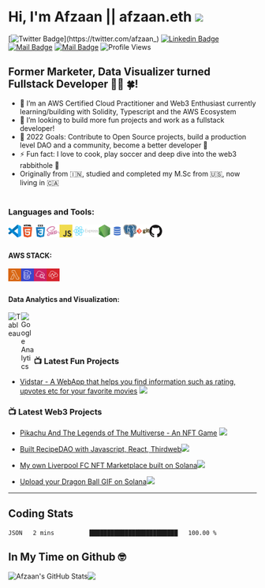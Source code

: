 # Hi, I'm Afzaan || afzaan.eth <img width="48px" src="https://c.tenor.com/HUnC8D7ZhbcAAAAi/goku-dbz.gif"/> 

[![Twitter Badge](https://img.shields.io/badge/-@afzaan_-1ca0f1?style=flat&labelColor=1ca0f1&logo=twitter&logoColor=white&link=https://twitter.com/afzaan_)](https://twitter.com/afzaan_)
[![Linkedin Badge](https://img.shields.io/badge/-LinkedIn-0e76a8?style=flat&labelColor=0e76a8&logo=linkedin&logoColor=white)](https://www.linkedin.com/in/afzaanh/)
[![Mail Badge](https://img.shields.io/badge/-Gmail-c0392b?style=flat&labelColor=c0392b&logo=gmail&logoColor=white)](mailto:afzaanhakim19@gmail.com)
[![Mail Badge](https://img.shields.io/badge/-@ah7lfc-e84393?style=flat&labelColor=e84393&logo=instagram&logoColor=white)](https://instagram.com/ah7lfc) 
![Profile Views](https://komarev.com/ghpvc/?username=afzaanhakim)



## Former Marketer, Data Visualizer turned Fullstack Developer 👨‍💻 🍀!

- 🌱 I’m an AWS Certified Cloud Practitioner and Web3 Enthusiast currently learning/building with Solidity, Typescript and the AWS Ecosystem
- 👯 I’m looking to build more fun projects and work as a fullstack developer!
- 🥅 2022 Goals: Contribute to Open Source projects, build a production level DAO and a community, become a better developer 🤗
- ⚡ Fun fact: I love to cook, play soccer and deep dive into the web3 rabbithole 🐰
- Originally from 🇮🇳, studied and completed my M.Sc from 🇺🇸, now living in 🇨🇦
  <br />
  <br />


### Languages and Tools:

<img align="left" alt="Visual Studio Code" width="26px" src="https://raw.githubusercontent.com/github/explore/80688e429a7d4ef2fca1e82350fe8e3517d3494d/topics/visual-studio-code/visual-studio-code.png" />
<img align="left" alt="HTML5" width="26px" src="https://raw.githubusercontent.com/github/explore/80688e429a7d4ef2fca1e82350fe8e3517d3494d/topics/html/html.png" />
<img align="left" alt="CSS3" width="26px" src="https://raw.githubusercontent.com/github/explore/80688e429a7d4ef2fca1e82350fe8e3517d3494d/topics/css/css.png" />
<img align="left" alt="Sass" width="26px" src="https://raw.githubusercontent.com/github/explore/80688e429a7d4ef2fca1e82350fe8e3517d3494d/topics/sass/sass.png" />
<img align="left" alt="JavaScript" width="26px" src="https://raw.githubusercontent.com/github/explore/80688e429a7d4ef2fca1e82350fe8e3517d3494d/topics/javascript/javascript.png" />
<img align="left" alt="React" width="26px" src="https://raw.githubusercontent.com/github/explore/80688e429a7d4ef2fca1e82350fe8e3517d3494d/topics/react/react.png" />
<img align="left" alt="Express" width="26px" src="https://raw.githubusercontent.com/github/explore/80688e429a7d4ef2fca1e82350fe8e3517d3494d/topics/express/express.png" />
<img align="left" alt="Node.js" width="26px" src="https://raw.githubusercontent.com/github/explore/80688e429a7d4ef2fca1e82350fe8e3517d3494d/topics/nodejs/nodejs.png" />
<img align="left" alt="SQL" width="26px" src="https://raw.githubusercontent.com/github/explore/80688e429a7d4ef2fca1e82350fe8e3517d3494d/topics/sql/sql.png" />
<img align="left" alt="postgresql" width="26px" src="https://raw.githubusercontent.com/github/explore/80688e429a7d4ef2fca1e82350fe8e3517d3494d/topics/postgresql/postgresql.png" />
<img align="left" alt="Git" width="26px" src="https://raw.githubusercontent.com/github/explore/80688e429a7d4ef2fca1e82350fe8e3517d3494d/topics/git/git.png" />
<img align="left" alt="GitHub" width="26px" src="https://raw.githubusercontent.com/github/explore/78df643247d429f6cc873026c0622819ad797942/topics/github/github.png" />
<br/><br/>

#### AWS STACK:

<img align="left" alt="AWSLambda" width="26px" src="https://raw.githubusercontent.com/awslabs/aws-icons-for-plantuml/main/dist/Compute/Lambda.png" />
<img align="left" alt="DynamoDB" width="26px" src="https://raw.githubusercontent.com/awslabs/aws-icons-for-plantuml/main/dist/Database/DynamoDB.png" />
<img align="left" alt="CloudWatch" width="26px" src="https://raw.githubusercontent.com/awslabs/aws-icons-for-plantuml/main/dist/ManagementGovernance/CloudWatch.png" />
<img align="left" alt="Amazon Connect" width="26px" src="https://raw.githubusercontent.com/awslabs/aws-icons-for-plantuml/main/dist/BusinessApplications/Connect.png" />
<br /><br />

#### Data Analytics and Visualization:

[<img align="left" alt="Tableau" width="26px" src="https://surveymonkey-assets.s3.amazonaws.com/papiasset/apps/logos/2e989404-aed0-41ea-9198-ddc1c76d7a4a" />][tableau]
<img align="left" alt="Google Analytics" width="26px" src="https://valota.live/wp-content/uploads/2020/09/Google-Analytics-icon.png" />
<br/>

<br />
<br />


### 📺 Latest Fun Projects

- [Vidstar - A WebApp that helps you find information such as rating, upvotes etc for your favorite movies](https://vidstar.vercel.app/) <img width="35px" src="https://c.tenor.com/PhQ05RShWzUAAAAi/its-movie-time-chatime.gif"/>

### 📺 Latest Web3 Projects
- [Pikachu And The Legends of The Multiverse - An NFT Game](https://pikachu-and-the-legends-of-the-multiverse.vercel.app/) <img width="40px" src="https://c.tenor.com/0GRl16naN8YAAAAi/pokemon-nintendo.gif"/>
  
- [Built RecipeDAO with Javascript, React, Thirdweb](https://recipedao.vercel.app/)<img width="40px" src="https://c.tenor.com/xIx-7_MtPrcAAAAi/foodbyjag-jagyasini-singh.gif"/>
  
- [My own Liverpool FC NFT Marketplace built on Solana](https://liverpoolfc-nft-candymachine.vercel.app/)<img width="35px" src="https://c.tenor.com/2mc3x3ph1poAAAAi/peace-yoga.gif"/>
  
- [Upload your Dragon Ball GIF on Solana](https://dbzportalgifssolana-afzaanhakim.vercel.app/)<img width="40px" src="https://c.tenor.com/CVCcyFkv72wAAAAi/goku-vs-frieza-fight.gif"/>

---

## Coding Stats
<!--START_SECTION:waka-->

```text
JSON   2 mins          █████████████████████████   100.00 %
```

<!--END_SECTION:waka-->

## In My Time on Github 🤓

  <img align="left" alt="Afzaan's GitHub Stats" src="https://github-readme-stats.vercel.app/api?username=afzaanhakim&show_icons=true&hide_border=true&theme=onedark" />



[twitter]: https://twitter.com/afzaan_
[instagram]: https://instagram.com/ah7lfc
[linkedin]: https://linkedin.com/in/afzaanh/
[opensea]: https://opensea.io/afzaan
[tableau]: https://public.tableau.com/app/profile/afzaan.hakim
![](https://hit.yhype.me/github/profile?user_id=64027936)
